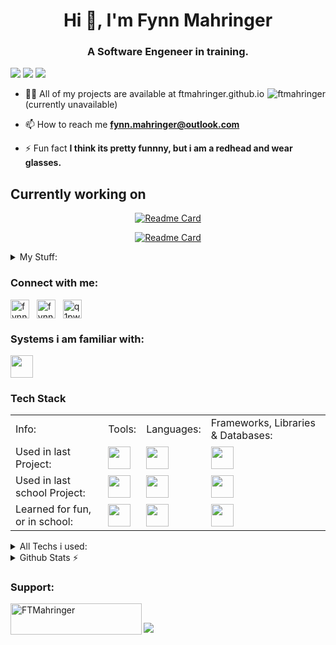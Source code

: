 <h1 align="center">Hi 👋, I'm Fynn Mahringer</h1>
<h3 align="center">A Software Engeneer in training.</h3>

![](https://komarev.com/ghpvc/?username=ftmahringer&color=red&abbreviated=true&label=PROFILE+VIEWS&style=for-the-badge)
<a href="https://www.github.com/FTMahringer" target="_blank" rel="noreferrer"><img src="https://img.shields.io/github/followers/FTMahringer?logo=github&style=for-the-badge&color=red&labelColor=gray" /></a>
<a href="https://www.github.com/FTMahringer" target="_blank" rel="noreferrer"><img src="https://img.shields.io/github/stars/FTMahringer?logo=github&style=for-the-badge&color=red&labelColor=gray" /></a>

<div>
    <a href="#FTMahringer-title">  
      <img src="https://github-readme-stats.vercel.app/api?username=ftmahringer&show_icons=true&theme=monokai&hide_border=true&line_height=20" alt="ftmahringer" align="right" />
    </a>

  - 👨‍💻 All of my projects are available at ftmahringer.github.io (currently unavailable) <!-- [ftmahringer.github.io](https://ftmahringer.github.io/)-->
  
  - 📫 How to reach me **fynn.mahringer@outlook.com**
  
  - ⚡ Fun fact **I think its pretty funnny, but i am a redhead and wear glasses.**

</div>




## Currently working on

<div align="center">
  
  [![Readme Card](https://github-readme-stats.vercel.app/api/pin/?username=ftmahringer&repo=Grid-Games&theme=monokai&show_icons=true&hide_border=true&line_height=20)](https://github.com/FTMahringer/Grid-Games)
  
  [![Readme Card](https://github-readme-stats.vercel.app/api/pin/?username=ftmahringer&repo=TristansToughTrials&theme=monokai&show_icons=true&hide_border=true&line_height=20)](https://github.com/FTMahringer/TristansToughTrials)
  
</div>

<details>
  <summary>
    My Stuff:
  </summary>
  <br>
  
| **Devices**                     | **Nitro 5**                          | **Desktop**                        |
| ------------------------------  | ---------------------------------  | ---------------------------------  |
| - Laptop: Acer Nitro 5           | - OS: Windows 11                   | - OS: Windows 10                   |
| - Desktop: Self build (Not Good)| - CPU: Intel i5-11400H             | - CPU: Intel i5-9400F              |
| - Phone: Huawei P30 Pro	        | - GPU: NVIDEA RTX 3050 (Laptop GPU)| - GPU: NVIDEA GEFORCE GTX 1050 TI  |
|                                 | - RAM: 32GB DDR4 2400MHZ           | - RAM: 64GB DDR4 3600MHZ           |
|                                 | - HDD: 1TB                         | - HDD: 1TB + 500GB + 6TB           |
|                                 | - SSD: 500GB + 2TB                 | - SSD: 2TB                         |

</details>



### Connect with me:
<p align="left">
    <!-- <a href="https://dev.to/q1pwx" target="blank"><img align="center" src="https://raw.githubusercontent.com/rahuldkjain/github-profile-readme-generator/master/src/images/icons/Social/devto.svg" alt="q1pwx" height="30" /></a>&nbsp;&nbsp; -->
    <a href="https://linkedin.com/in/fynn-mahringer-30a36b285" target="blank"><img align="center" src="https://raw.githubusercontent.com/rahuldkjain/github-profile-readme-generator/master/src/images/icons/Social/linked-in-alt.svg" alt="fynn-mahringer-30a36b285" height="30" /></a>&nbsp;&nbsp;
    <!-- <a href="https://stackoverflow.com/users/24865837" target="blank"><img align="center" src="https://raw.githubusercontent.com/rahuldkjain/github-profile-readme-generator/master/src/images/icons/Social/stack-overflow.svg" alt="24865837" height="30" /></a>&nbsp;&nbsp; -->
    <a href="https://fb.com/profile.php?id=61555758103732" target="blank"><img align="center" src="https://raw.githubusercontent.com/rahuldkjain/github-profile-readme-generator/master/src/images/icons/Social/facebook.svg" alt="fynn mahringer" height="30" /></a>&nbsp;&nbsp;
    <a href="https://www.youtube.com//channel/UCzFRFnCSHcv5kiq8DY62Aag" target="blank"><img align="center" src="https://raw.githubusercontent.com/rahuldkjain/github-profile-readme-generator/master/src/images/icons/Social/youtube.svg" alt="q1pwx" height="30" /></a>
</p>

### Systems i am familiar with:
<img src="https://skillicons.dev/icons?i=ubuntu,linux,windows,debian" height="36">




### Tech Stack
<table>
  <tr>
    <td>Info:</td>
    <td>Tools:</td>
    <td>Languages:</td>
    <td>Frameworks, Libraries & Databases:</td>
  </tr>
  <tr>
    <td>Used in last Project:</td>
    <td><img src="https://skillicons.dev/icons?i=git,github" height="36">
    </td><td><img src="https://skillicons.dev/icons?i=css,js,jquery,php" height="36"></td>
    <td><img src="https://skillicons.dev/icons?i=mysql" height="36"></td>
  </tr>
  <tr>
    <td>Used in last school Project:</td>
    <td><img src="https://skillicons.dev/icons?i=github" height="36">
    </td><td><img src="https://skillicons.dev/icons?i=java" height="36"></td>
    <td><img src="https://skillicons.dev/icons?i=..." height="36"></td>
  </tr>
  <tr>
    <td>Learned for fun, or in school:</td>
    <td><img src="https://skillicons.dev/icons?i=figma,vercel,gradle" height="36"></td>
    <td><img src="https://skillicons.dev/icons?i=c,cs,bash,lua,regex" height="36"></td>
    <td><img src="https://skillicons.dev/icons?i=mongodb,postgres" height="36"></td>
  </tr>
  <!--
  <tr>
    <td>Currently Learning:</td>
    <td><img src="https://skillicons.dev/icons?i=docker" height="36"></td>
    <td><img src="https://skillicons.dev/icons?i=tailwind,ts" height="36"></td>
    <td><img src="https://skillicons.dev/icons?i=symfony" height="36"></td>
  </tr>
  -->
</table>

<details>
  <summary>All Techs i used: </summary>
  <img src="https://skillicons.dev/icons?i=figma,vercel,gradle,maven,git,github" height="30" >
    
  <img src="https://skillicons.dev/icons?i=bash,lua,regex" height="30" >
    
  <img src="https://skillicons.dev/icons?i=c,cs,css,js,jquery,java,php" height="30" >
  
  <img src="https://skillicons.dev/icons?i=mysql,mongodb,postgres" height="30" >
</details>


<details>
  <summary>Github Stats ⚡</summary>
  <img src="https://github-readme-stats.vercel.app/api/top-langs/?username=FTMahringer&layout=compact&size_weight=0.5&count_weight=0.5&langs_count=8&bg_color=0D1117&text_color=c9d1d9&hide_border=true" align="right" />

  <img src="https://streak-stats.demolab.com?user=FTMahringer&theme=monokai&hide_border=true&date_format=j%20M%5B%20Y%5D"/>
</details>

<h3 align="left">Support:</h3>
<p><a href="https://www.buymeacoffee.com/FTMahringer"> <img align="left" src="https://cdn.buymeacoffee.com/buttons/v2/default-yellow.png" height="50" width="210" alt="FTMahringer" /></a></p>
<br>

![](https://hit.yhype.me/github/profile?user_id=168755023)
